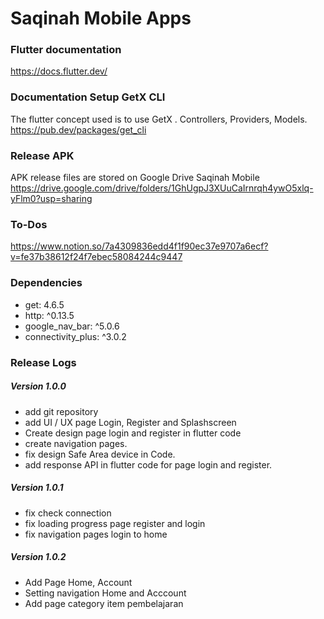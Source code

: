# Saqinah Mobile Apps

### Flutter documentation
https://docs.flutter.dev/

### Documentation Setup GetX CLI
The flutter concept used is to use GetX . Controllers, Providers, Models.
https://pub.dev/packages/get_cli

### Release APK
APK release files are stored on Google Drive Saqinah Mobile https://drive.google.com/drive/folders/1GhUgpJ3XUuCaIrnrqh4ywO5xlq-yFlm0?usp=sharing

### To-Dos
https://www.notion.so/7a4309836edd4f1f90ec37e9707a6ecf?v=fe37b38612f24f7ebec58084244c9447

### Dependencies
* get: 4.6.5
* http: ^0.13.5
* google_nav_bar: ^5.0.6 
* connectivity_plus: ^3.0.2 

### Release Logs
##### Version 1.0.0
* add git repository 
* add UI / UX page Login, Register and Splashscreen
* Create design page login and register in flutter code
* create navigation pages.
* fix design Safe Area device in Code.
* add response API in flutter code for page login and register.

##### Version 1.0.1
* fix check connection
* fix loading progress page register and login
* fix navigation pages login to home

##### Version 1.0.2
* Add Page Home, Account
* Setting navigation Home and Acccount
* Add page category item pembelajaran



